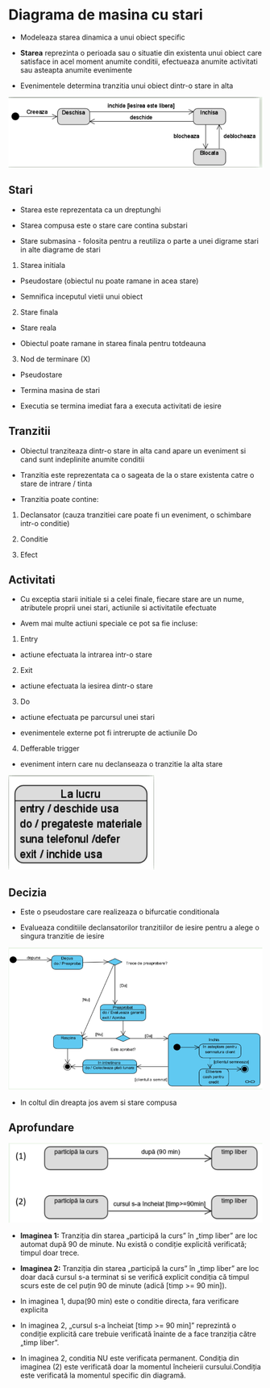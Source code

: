 # Diagrama de masina cu stari

- Modeleaza starea dinamica a unui obiect specific

- **Starea** reprezinta o perioada sau o situatie din existenta unui obiect care satisface in acel moment anumite conditii, efectueaza anumite activitati sau asteapta anumite evenimente

- Evenimentele determina tranzitia unui obiect dintr-o stare in alta

![Exemplu diagrama de stare](img/topic6_1.png)

## Stari

- Starea este reprezentata ca un dreptunghi

- Starea compusa este o stare care contina substari

- Stare submasina - folosita pentru a reutiliza o parte a unei digrame stari in alte diagrame de stari

1. Starea initiala

- Pseudostare (obiectul nu poate ramane in acea stare)

- Semnifica inceputul vietii unui obiect

2. Stare finala

- Stare reala

- Obiectul poate ramane in starea finala pentru totdeauna

3. Nod de terminare (X)

- Pseudostare

- Termina masina de stari

- Executia se termina imediat fara a executa activitati de iesire

## Tranzitii

- Obiectul tranziteaza dintr-o stare in alta cand apare un eveniment si cand sunt indeplinite anumite conditii

- Tranzitia este reprezentata ca o sageata de la o stare existenta catre o stare de intrare / tinta

- Tranzitia poate contine:

1. Declansator (cauza tranzitiei care poate fi un eveniment, o schimbare intr-o conditie)

2. Conditie

3. Efect

## Activitati

- Cu exceptia starii initiale si a celei finale, fiecare stare are un nume, atributele proprii unei stari, actiunile si activitatile efectuate

- Avem mai multe actiuni speciale ce pot sa fie incluse:

1. Entry

- actiune efectuata la intrarea intr-o stare

2. Exit

- actiune efectuata la iesirea dintr-o stare

3. Do

- actiune efectuata pe parcursul unei stari

- evenimentele externe pot fi intrerupte de actiunile Do

4. Defferable trigger

- eveniment intern care nu declanseaza o tranzitie la alta stare

![Exemplu actiuni](img/topic6_2.png)

## Decizia

- Este o pseudostare care realizeaza o bifurcatie conditionala

- Evalueaza conditiile declansatorilor tranzitiilor de iesire pentru a alege o singura tranzitie de iesire

![Exemplu decizie](img/topic6_3.png)

- In coltul din dreapta jos avem si stare compusa

## Aprofundare

![Exemplu](img/topic6_4.png)

- **Imaginea 1:** Tranziția din starea „participă la curs” în „timp liber” are loc automat după 90 de minute. Nu există o condiție explicită verificată; timpul doar trece.

- **Imaginea 2:** Tranziția din starea „participă la curs” în „timp liber” are loc doar dacă cursul s-a terminat si se verifică explicit condiția că timpul scurs este de cel puțin 90 de minute (adică [timp >= 90 min]).

- In imaginea 1, dupa(90 min) este o conditie directa, fara verificare explicita

- In imaginea 2, „cursul s-a încheiat [timp >= 90 min]” reprezintă o condiție explicită care trebuie verificată înainte de a face tranziția către „timp liber”.

- In imaginea 2, conditia NU este verificata permanent. Condiția din imaginea (2) este verificată doar la momentul încheierii cursului.Condiția este verificată la momentul specific din diagramă.
